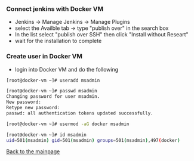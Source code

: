 ### Connect jenkins with Docker VM
* Jenkins -> Manage Jenkins -> Manage Plugins
* select the Availble tab -> type "publish over" in the search box
* In the list select "publish over SSH" then click "Install without Researt"
* wait for the installation to complete
### Create user in Docker VM
* login into Docker VM and do the following 
``` bash
[root@docker-vm ~]# useradd msadmin

[root@docker-vm ~]# passwd msadmin
Changing password for user msadmin.
New password: 
Retype new password: 
passwd: all authentication tokens updated successfully.

[root@docker-vm ~]# usermod -aG docker msadmin

[root@docker-vm ~]# id msadmin
uid=501(msadmin) gid=501(msadmin) groups=501(msadmin),497(docker)
``` 




[Back to the mainpage](https://github.com/blrk/learn-devops.io/wiki)
